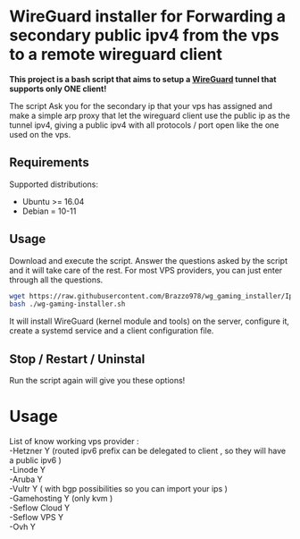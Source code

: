 # WireGuard installer for Forwarding a secondary public ipv4 from the vps to a remote wireguard client

**This project is a bash script that aims to setup a [WireGuard](https://www.wireguard.com/) tunnel that supports only ONE client!**



The script Ask you for the secondary ip that your vps has assigned and make a simple arp proxy that let the wireguard client use the public ip as the tunnel ipv4, giving a public ipv4 with all protocols / port open like the one used on the vps.


## Requirements

Supported distributions:

- Ubuntu >= 16.04
- Debian = 10-11

## Usage

Download and execute the script. Answer the questions asked by the script and it will take care of the rest. For most VPS providers, you can just enter through all the questions.

```bash
wget https://raw.githubusercontent.com/Brazzo978/wg_gaming_installer/Ip-Passtrough-pfsense/wg-gaming-installer.sh
bash ./wg-gaming-installer.sh
```

It will install WireGuard (kernel module and tools) on the server, configure it, create a systemd service and a client configuration file.

## Stop / Restart / Uninstal

Run the script again will give you these options!


# Usage
List of know working vps provider :                                                        
-Hetzner Y  (routed ipv6 prefix can be delegated to client , so they will have a public ipv6 )       
-Linode Y            
-Aruba Y                        
-Vultr Y ( with bgp possibilities so you can import your ips )                      
-Gamehosting Y  (only kvm )                             
-Seflow Cloud Y                         
-Seflow VPS Y                               
-Ovh  Y                                        
